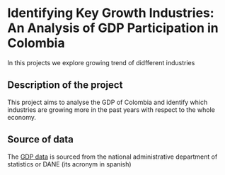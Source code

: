 # Identifying Key Growth Industries: An Analysis of GDP Participation in Colombia

In this projects we explore growing trend of didfferent industries

## Description of the project

This project aims to analyse the GDP of Colombia and identify which industries are growing more in the past years with respect to the
whole economy.

## Source of data

The [GDP data](https://www.dane.gov.co/index.php/estadisticas-por-tema/cuentas-nacionales/cuentas-nacionales-trimestrales/historicos-producto-interno-bruto-pib) is sourced from the national administrative department of statistics or DANE (its acronym in spanish)
